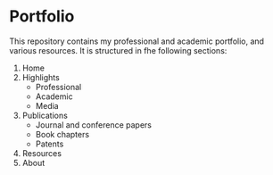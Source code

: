 # Portfolio

This repository contains my professional and academic portfolio, and various resources.
It is structured in fhe following sections:

1. Home
2. Highlights
   - Professional
   - Academic
   - Media
3. Publications
   - Journal and conference papers
   - Book chapters
   - Patents
4. Resources
5. About
